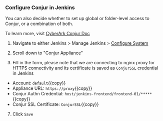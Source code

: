 
### Configure Conjur in Jenkins

You can also decide whether to set up global or folder-level access to Conjur, or a combination of both.

To learn more, visit [CyberArk Conjur Doc](https://docs.conjur.org/Latest/en/Content/Integrations/jenkins-configure.htm?tocpath=Integrations%7CJenkins%7C_____2#ConfigureJenkinsConjurconnection)


1. Navigate to either Jenkins > Manage Jenkins > [Configure System]({{TRAFFIC_HOST1_8081}}/configure)

2. Scroll down to "Conjur Appliance"

3. Fill in the form, please note that we are connecting to nginx proxy for HTTPS connectivity and its certificate is saved as `ConjurSSL` credential in Jenkins

- Account: `default`{{copy}}
- Appliance URL: `https://proxy`{{copy}}
- Conjur Authn Credential: `host/jenkins-frontend/frontend-01/*****`{{copy}}
- Conjur SSL Certificate: `ConjurSSL`{{copy}}

7. Click `Save`
